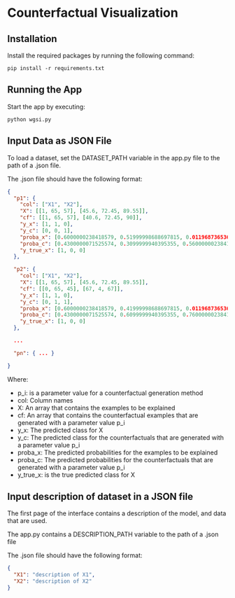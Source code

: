 # Counterfactual Visualization

## Installation

Install the required packages by running the following command:
```
pip install -r requirements.txt
```
## Running the App

Start the app by executing:
```
python wgsi.py
```
## Input Data as JSON File

To load a dataset, set the DATASET_PATH variable in the app.py file to the path of a .json file.

The .json file should have the following format:
```json
{
  "p1": {
    "col": ["X1", "X2"],
    "X": [[1, 65, 57], [45.6, 72.45, 89.55]],
    "cf": [[1, 65, 57], [40.6, 72.45, 90]],
    "y_x": [1, 1, 0],
    "y_c": [0, 0, 1],
    "proba_x": [0.6000000238418579, 0.51999998688697815, 0.011968736536800861],
    "proba_c": [0.4300000071525574, 0.3099999940395355, 0.5600000023841858],
    "y_true_x": [1, 0, 0]
  },

  "p2": {
    "col": ["X1", "X2"],
    "X": [[1, 65, 57], [45.6, 72.45, 89.55]],
    "cf": [[0, 65, 45], [67, 4, 67]],
    "y_x": [1, 1, 0],
    "y_c": [0, 1, 1],
    "proba_x": [0.6000000238418579, 0.41999998688697815, 0.011968736536800861],
    "proba_c": [0.4300000071525574, 0.6099999940395355, 0.7600000023841858],
    "y_true_x": [1, 0, 0]
  },

  ... 

  "pn": { ... }

}
```
Where:
- p_i: is a parameter value for a counterfactual generation method
- col: Column names
- X: An array that contains the examples to be explained
- cf: An array that contains the counterfactual examples that are generated with a parameter value p_i
- y_x: The predicted class for X
- y_c: The predicted class for the counterfactuals that are generated with a parameter value p_i
- proba_x: The predicted probabilities for the examples to be explained
- proba_c: The predicted probabilities for the counterfactuals that are generated with a parameter value p_i
- y_true_x: is the true predicted class for X
## Input description of dataset in a JSON file 

The first page of the interface contains a description of the model, and data that are used. 

The app.py contains a DESCRIPTION_PATH variable to the path of a .json file 

The .json file should have the following format:
```json
{
  "X1": "description of X1",
  "X2": "description of X2"
}

```



















